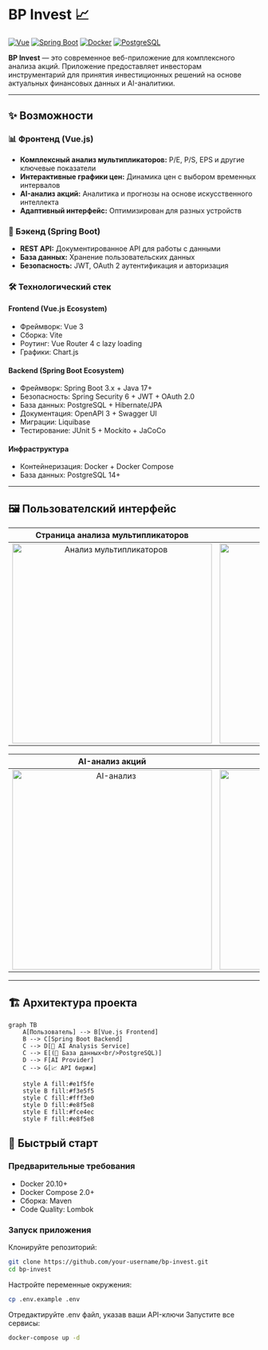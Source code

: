 # BP Invest 📈

[![Vue](https://img.shields.io/badge/Vue-3.x-%234FC08D?logo=vuedotjs)](https://vuejs.org/)
[![Spring Boot](https://img.shields.io/badge/Spring%20Boot-3.x-%236DB33F?logo=springboot)](https://spring.io/projects/spring-boot)
[![Docker](https://img.shields.io/badge/Docker-Compose-%232496ED?logo=docker)](https://docker.com)
[![PostgreSQL](https://img.shields.io/badge/PostgreSQL-Database-%234169E1?logo=postgresql)](https://postgresql.org)

**BP Invest** — это современное веб-приложение для комплексного анализа акций. Приложение предоставляет инвесторам инструментарий для принятия инвестиционных решений на основе актуальных финансовых данных и AI-аналитики.

---

## ✨ Возможности

### 📊 Фронтенд (Vue.js)
- **Комплексный анализ мультипликаторов:** P/E, P/S, EPS и другие ключевые показатели
- **Интерактивные графики цен:** Динамика цен с выбором временных интервалов
- **AI-анализ акций:** Аналитика и прогнозы на основе искусственного интеллекта
- **Адаптивный интерфейс:** Оптимизирован для разных устройств

### 🔧 Бэкенд (Spring Boot)
- **REST API:** Документированное API для работы с данными
- **База данных:** Хранение пользовательских данных
- **Безопасность:** JWT, OAuth 2 аутентификация и авторизация

### 🛠️ Технологический стек
#### Frontend (Vue.js Ecosystem)
- Фреймворк: Vue 3
- Сборка: Vite
- Роутинг: Vue Router 4 с lazy loading
- Графики: Chart.js

#### Backend (Spring Boot Ecosystem)
- Фреймворк: Spring Boot 3.x + Java 17+
- Безопасность: Spring Security 6 + JWT + OAuth 2.0
- База данных: PostgreSQL + Hibernate/JPA
- Документация: OpenAPI 3 + Swagger UI
- Миграции: Liquibase
- Тестирование: JUnit 5 + Mockito + JaCoCo

#### Инфраструктура
- Контейнеризация: Docker + Docker Compose
- База данных: PostgreSQL 14+

---

## 🖼️ Пользователский интерфейс

| Страница анализа мультипликаторов | Интерактивный график цен |
| :---: | :---: |
| <img src="https://github.com/user-attachments/assets/f43f6f6a-2ec1-4657-bd9f-99357cb662cd" width="400" alt="Анализ мультипликаторов"/> | <img src="https://github.com/user-attachments/assets/046dbd33-ef69-48aa-83c4-7ed87bbcb780" width="400" alt="График цен"/> |

| AI-анализ акций | Страница аутентификации |
| :---: | :---: |
| <img src="https://github.com/user-attachments/assets/29968229-846d-487b-9eb6-74ca945be201" width="400" alt="AI-анализ"/> | <img src="https://github.com/user-attachments/assets/ec65a946-d6c2-4086-b4d8-de524fd57a6b" width="400" alt="Вход и регистрация"/> |

---

## 🏗️ Архитектура проекта

```mermaid
graph TB
    A[Пользователь] --> B[Vue.js Frontend]
    B --> C[Spring Boot Backend]
    C --> D[🧠 AI Analysis Service]
    C --> E[(💾 База данных<br/>PostgreSQL)]
    D --> F[AI Provider]
    C --> G[📈 API биржи]

    style A fill:#e1f5fe
    style B fill:#f3e5f5
    style C fill:#fff3e0
    style D fill:#e8f5e8
    style E fill:#fce4ec
    style F fill:#e8f5e8
```

## 🚀 Быстрый старт
### Предварительные требования
- Docker 20.10+
- Docker Compose 2.0+
- Сборка: Maven
- Code Quality: Lombok

### Запуск приложения
Клонируйте репозиторий:

```bash
git clone https://github.com/your-username/bp-invest.git
cd bp-invest
```
Настройте переменные окружения:

```bash
cp .env.example .env
```
Отредактируйте .env файл, указав ваши API-ключи
Запустите все сервисы:

```bash
docker-compose up -d
```
